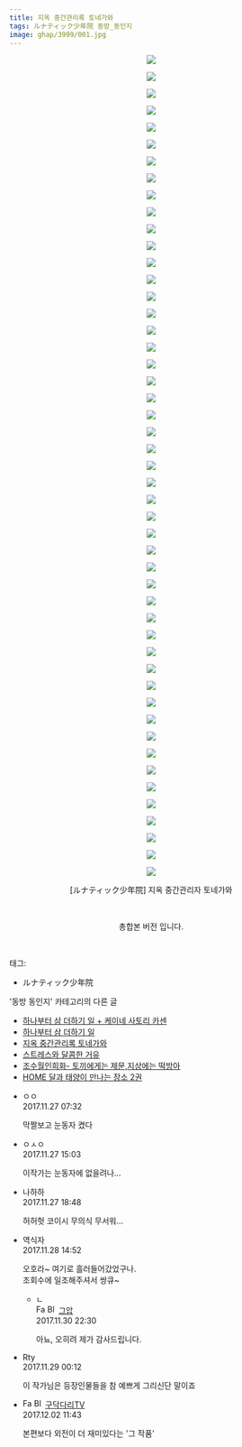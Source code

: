 ```yaml
---
title: 지옥 중간관리록 토네가와
tags: ルナティック少年院 동방_동인지
image: ghap/3999/001.jpg
---
```

<div class="article">
<p style="text-align: center; clear: none; float: none;"><img src="{{ site.nasurl }}/ghap/3999/001.jpg"/></p>
<p style="text-align: center; clear: none; float: none;"><img src="{{ site.nasurl }}/ghap/3999/002.jpg"/></p>
<p style="text-align: center; clear: none; float: none;"><img src="{{ site.nasurl }}/ghap/3999/003.jpg"/></p>
<p style="text-align: center; clear: none; float: none;"><img src="{{ site.nasurl }}/ghap/3999/004.jpg"/></p>
<p style="text-align: center; clear: none; float: none;"><img src="{{ site.nasurl }}/ghap/3999/005.jpg"/></p>
<p style="text-align: center; clear: none; float: none;"><img src="{{ site.nasurl }}/ghap/3999/006.jpg"/></p>
<p style="text-align: center; clear: none; float: none;"><img src="{{ site.nasurl }}/ghap/3999/007.jpg"/></p>
<p style="text-align: center; clear: none; float: none;"><img src="{{ site.nasurl }}/ghap/3999/008.jpg"/></p>
<p style="text-align: center; clear: none; float: none;"><img src="{{ site.nasurl }}/ghap/3999/009.jpg"/></p>
<p style="text-align: center; clear: none; float: none;"><img src="{{ site.nasurl }}/ghap/3999/010.jpg"/></p>
<p style="text-align: center; clear: none; float: none;"><img src="{{ site.nasurl }}/ghap/3999/011.jpg"/></p>
<p style="text-align: center; clear: none; float: none;"><img src="{{ site.nasurl }}/ghap/3999/012.jpg"/></p>
<p style="text-align: center; clear: none; float: none;"><img src="{{ site.nasurl }}/ghap/3999/013.jpg"/></p>
<p style="text-align: center; clear: none; float: none;"><img src="{{ site.nasurl }}/ghap/3999/014.jpg"/></p>
<p style="text-align: center; clear: none; float: none;"><img src="{{ site.nasurl }}/ghap/3999/015.jpg"/></p>
<p style="text-align: center; clear: none; float: none;"><img src="{{ site.nasurl }}/ghap/3999/016.jpg"/></p>
<p style="text-align: center; clear: none; float: none;"><img src="{{ site.nasurl }}/ghap/3999/017.jpg"/></p>
<p style="text-align: center; clear: none; float: none;"><img src="{{ site.nasurl }}/ghap/3999/018.jpg"/></p>
<p style="text-align: center; clear: none; float: none;"><img src="{{ site.nasurl }}/ghap/3999/019.jpg"/></p>
<p style="text-align: center; clear: none; float: none;"><img src="{{ site.nasurl }}/ghap/3999/020.jpg"/></p>
<p style="text-align: center; clear: none; float: none;"><img src="{{ site.nasurl }}/ghap/3999/021.jpg"/></p>
<p style="text-align: center; clear: none; float: none;"><img src="{{ site.nasurl }}/ghap/3999/022.jpg"/></p>
<p style="text-align: center; clear: none; float: none;"><img src="{{ site.nasurl }}/ghap/3999/023.jpg"/></p>
<p style="text-align: center; clear: none; float: none;"><img src="{{ site.nasurl }}/ghap/3999/024.jpg"/></p>
<p style="text-align: center; clear: none; float: none;"><img src="{{ site.nasurl }}/ghap/3999/025.jpg"/></p>
<p style="text-align: center; clear: none; float: none;"><img src="{{ site.nasurl }}/ghap/3999/026.jpg"/></p>
<p style="text-align: center; clear: none; float: none;"><img src="{{ site.nasurl }}/ghap/3999/027.jpg"/></p>
<p style="text-align: center; clear: none; float: none;"><img src="{{ site.nasurl }}/ghap/3999/028.jpg"/></p>
<p style="text-align: center; clear: none; float: none;"><img src="{{ site.nasurl }}/ghap/3999/029.jpg"/></p>
<p style="text-align: center; clear: none; float: none;"><img src="{{ site.nasurl }}/ghap/3999/030.jpg"/></p>
<p style="text-align: center; clear: none; float: none;"><img src="{{ site.nasurl }}/ghap/3999/031.jpg"/></p>
<p style="text-align: center; clear: none; float: none;"><img src="{{ site.nasurl }}/ghap/3999/032.jpg"/></p>
<p style="text-align: center; clear: none; float: none;"><img src="{{ site.nasurl }}/ghap/3999/033.jpg"/></p>
<p style="text-align: center; clear: none; float: none;"><img src="{{ site.nasurl }}/ghap/3999/034.jpg"/></p>
<p style="text-align: center; clear: none; float: none;"><img src="{{ site.nasurl }}/ghap/3999/035.jpg"/></p>
<p style="text-align: center; clear: none; float: none;"><img src="{{ site.nasurl }}/ghap/3999/036.jpg"/></p>
<p style="text-align: center; clear: none; float: none;"><img src="{{ site.nasurl }}/ghap/3999/037.jpg"/></p>
<p style="text-align: center; clear: none; float: none;"><img src="{{ site.nasurl }}/ghap/3999/038.jpg"/></p>
<p style="text-align: center; clear: none; float: none;"><img src="{{ site.nasurl }}/ghap/3999/039.jpg"/></p>
<p style="text-align: center; clear: none; float: none;"><img src="{{ site.nasurl }}/ghap/3999/040.jpg"/></p>
<p style="text-align: center; clear: none; float: none;"><img src="{{ site.nasurl }}/ghap/3999/041.jpg"/></p>
<p style="text-align: center; clear: none; float: none;"><img src="{{ site.nasurl }}/ghap/3999/042.jpg"/></p>
<p style="text-align: center; clear: none; float: none;"><img src="{{ site.nasurl }}/ghap/3999/043.jpg"/></p>
<p style="text-align: center; clear: none; float: none;"><img src="{{ site.nasurl }}/ghap/3999/044.jpg"/></p>
<p style="text-align: center; clear: none; float: none;"><img src="{{ site.nasurl }}/ghap/3999/045.jpg"/></p>
<p style="text-align: center; clear: none; float: none;"><img src="{{ site.nasurl }}/ghap/3999/046.jpg"/></p>
<p style="text-align: center; clear: none; float: none;"><img src="{{ site.nasurl }}/ghap/3999/047.jpg"/></p>
<p style="text-align: center; clear: none; float: none;"><img src="{{ site.nasurl }}/ghap/3999/048.jpg"/></p>
<p style="text-align: center; clear: none; float: none;"><img src="{{ site.nasurl }}/ghap/3999/049.jpg"/></p>
<p style="text-align: center; clear: none; float: none;">[ルナティック少年院] 지옥 중간관리자 토네가와</p>
<p style="text-align: center; clear: none; float: none;"><br/></p>
<p style="text-align: center; clear: none; float: none;">총합본 버전 입니다.</p>
<p><br/></p>
</div><div class="tagTrail">
<p>태그: </p>
<ul>
<li>ルナティック少年院</li>
</ul>
</div><div class="another">
<p>'동방 동인지' 카테고리의 다른 글</p>
<ul>
<li><a href="/2017-11-30-ghap_4011">하나부터 삼 더하기 일 + 케이네 사토리 카센</a></li>
<li><a href="/2017-11-30-ghap_4008">하나부터 삼 더하기 일</a></li>
<li><a href="/2017-11-27-ghap_3999">지옥 중간관리록 토네가와</a></li>
<li><a href="/2017-11-26-ghap_3982">스트레스와 달콤한 거유</a></li>
<li><a href="/2017-11-26-ghap_3981">조수월인희화- 토끼에게는 제문,지상에는 떡방아</a></li>
<li><a href="/2017-11-25-ghap_3970">HOME 달과 태양이 만나는 장소 2권</a></li>
</ul>
</div><div class="cb_module cb_fluid">
<div class="cb_wrt cb_profile">
<div class="comment">
<ul>
<li class="cb_thumb_off" id="comment15138193">
<div class="cb_comment_area">
<div class="cb_info_area">
<div class="cb_section">
<span class="cb_nick_name">ㅇㅇ</span>
</div>
<div class="cb_section">
<span class="cb_date">2017.11.27 07:32 </span>
</div>
</div>
<div class="cb_dsc_comment">
<p class="cb_dsc">
											막짤보고 눈동자 켰다
										</p>
</div>
</div></li>
<li class="cb_thumb_off" id="comment15138455">
<div class="cb_comment_area">
<div class="cb_info_area">
<div class="cb_section">
<span class="cb_nick_name">ㅇㅅㅇ</span>
</div>
<div class="cb_section">
<span class="cb_date">2017.11.27 15:03 </span>
</div>
</div>
<div class="cb_dsc_comment">
<p class="cb_dsc">
											이작가는 눈동자에 없을려나...
										</p>
</div>
</div></li>
<li class="cb_thumb_off" id="comment15138602">
<div class="cb_comment_area">
<div class="cb_info_area">
<div class="cb_section">
<span class="cb_nick_name">나하하</span>
</div>
<div class="cb_section">
<span class="cb_date">2017.11.27 18:48 </span>
</div>
</div>
<div class="cb_dsc_comment">
<p class="cb_dsc">
											허허헛 코이시 무의식 무서워…
										</p>
</div>
</div></li>
<li class="cb_thumb_off" id="comment15139892">
<div class="cb_comment_area">
<div class="cb_info_area">
<div class="cb_section">
<span class="cb_nick_name">역식자</span>
</div>
<div class="cb_section">
<span class="cb_date">2017.11.28 14:52 </span>
</div>
</div>
<div class="cb_dsc_comment">
<p class="cb_dsc">
											오호라~ 여기로 흘러들어갔었구나.<br/>
조회수에 일조해주셔서 쌍큐~
										</p>
</div>
<ul>
<li class="cb_thumb_off" id="comment15141718">
<span class="cb_bu_subnode">ㄴ</span>
<div class="cb_comment_area">
<div class="cb_info_area">
<div class="cb_section">
<span class="cb_nick_name"><img alt="Favicon of https://ghaptouhou.tistory.com" height="16" onerror="this.onerror=null;this.parentNode.removeChild(this)" src="https://ghaptouhou.tistory.com/favicon.ico" width="16"/> <img alt="BlogIcon" height="16" onerror="this.parentNode.removeChild(this)" src="https://ghaptouhou.tistory.com/index.gif" width="16"/> <a href="https://ghaptouhou.tistory.com" onclick="return openLinkInNewWindow(this)"> 그압</a><span class="tistoryProfileLayerTrigger" onclick='TistoryProfile.show(event, this, {"title":"\uc800\uae30 \uc774\uac70 \ub098\uc911\uc5d0 \uc218\uc815 \uac00\ub2a5\ud558\ub098\uc694","url":"https:\/\/ghap.tistory.com","nickname":"\uadf8\uc555","items":[]}); return false;'></span></span>
</div>
<div class="cb_section">
<span class="cb_date">2017.11.30 22:30 </span>
</div>
</div>
<div class="cb_dsc_comment">
<p class="cb_dsc">
																아뇨, 오히려 제가 감사드립니다.
															</p>
</div>
</div>
</li>
</ul>
</div></li>
<li class="cb_thumb_off" id="comment15140286">
<div class="cb_comment_area">
<div class="cb_info_area">
<div class="cb_section">
<span class="cb_nick_name">Rty</span>
</div>
<div class="cb_section">
<span class="cb_date">2017.11.29 00:12 </span>
</div>
</div>
<div class="cb_dsc_comment">
<p class="cb_dsc">
											이 작가님은 등장인물들을 참 예쁘게 그리신단 말이죠
										</p>
</div>
</div></li>
<li class="cb_thumb_off" id="comment15142825">
<div class="cb_comment_area">
<div class="cb_info_area">
<div class="cb_section">
<span class="cb_nick_name"><img alt="Favicon of http://pd-retro-tv.tistory.com" height="16" onerror="this.onerror=null;this.parentNode.removeChild(this)" src="http://pd-retro-tv.tistory.com/favicon.ico" width="16"/> <img alt="BlogIcon" height="16" onerror="this.parentNode.removeChild(this)" src="http://pd-retro-tv.tistory.com/index.gif" width="16"/> <a href="http://pd-retro-tv.tistory.com" onclick="return openLinkInNewWindow(this)">구닥다리TV</a><span class="tistoryProfileLayerTrigger" onclick='TistoryProfile.show(event, this, {"title":"\uad6c\ub2e5\ub2e4\ub9acTV\uc758 \uac8c\uc784 \ube14\ub85c\uadf8","url":"https:\/\/pd-retro-tv.tistory.com","nickname":"\uad6c\ub2e5\ub2e4\ub9acTV","items":[]}); return false;'></span></span>
</div>
<div class="cb_section">
<span class="cb_date">2017.12.02 11:43 </span>
</div>
</div>
<div class="cb_dsc_comment">
<p class="cb_dsc">
											본편보다 외전이 더 재미있다는 '그 작품'
										</p>
</div>
</div></li>
</ul>
</div>
</div><!-- commentList close -->
</div>